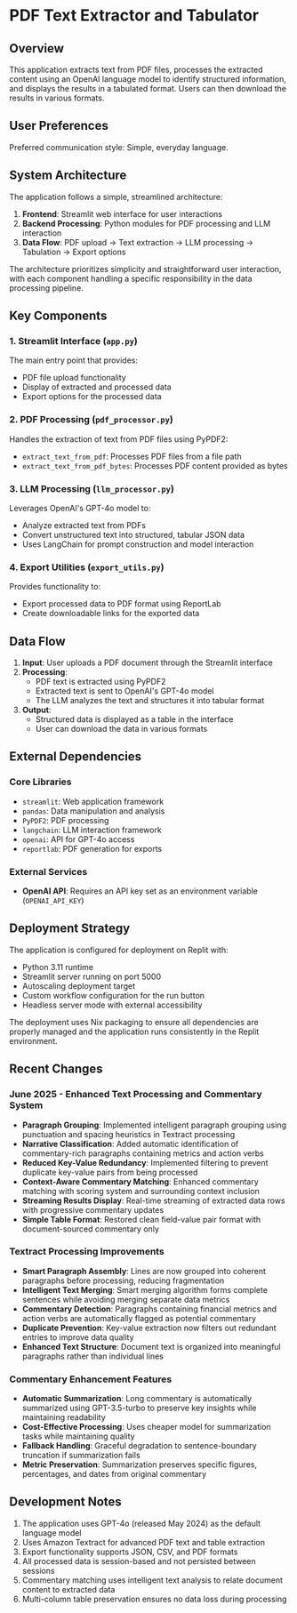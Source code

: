 # PDF Text Extractor and Tabulator

## Overview

This application extracts text from PDF files, processes the extracted content using an OpenAI language model to identify structured information, and displays the results in a tabulated format. Users can then download the results in various formats.

## User Preferences

Preferred communication style: Simple, everyday language.

## System Architecture

The application follows a simple, streamlined architecture:

1. **Frontend**: Streamlit web interface for user interactions
2. **Backend Processing**: Python modules for PDF processing and LLM interaction 
3. **Data Flow**: PDF upload → Text extraction → LLM processing → Tabulation → Export options

The architecture prioritizes simplicity and straightforward user interaction, with each component handling a specific responsibility in the data processing pipeline.

## Key Components

### 1. Streamlit Interface (`app.py`)
The main entry point that provides:
- PDF file upload functionality
- Display of extracted and processed data
- Export options for the processed data

### 2. PDF Processing (`pdf_processor.py`)
Handles the extraction of text from PDF files using PyPDF2:
- `extract_text_from_pdf`: Processes PDF files from a file path
- `extract_text_from_pdf_bytes`: Processes PDF content provided as bytes

### 3. LLM Processing (`llm_processor.py`)
Leverages OpenAI's GPT-4o model to:
- Analyze extracted text from PDFs
- Convert unstructured text into structured, tabular JSON data
- Uses LangChain for prompt construction and model interaction

### 4. Export Utilities (`export_utils.py`)
Provides functionality to:
- Export processed data to PDF format using ReportLab
- Create downloadable links for the exported data

## Data Flow

1. **Input**: User uploads a PDF document through the Streamlit interface
2. **Processing**:
   - PDF text is extracted using PyPDF2
   - Extracted text is sent to OpenAI's GPT-4o model
   - The LLM analyzes the text and structures it into tabular format
3. **Output**:
   - Structured data is displayed as a table in the interface
   - User can download the data in various formats

## External Dependencies

### Core Libraries
- `streamlit`: Web application framework
- `pandas`: Data manipulation and analysis
- `PyPDF2`: PDF processing
- `langchain`: LLM interaction framework
- `openai`: API for GPT-4o access
- `reportlab`: PDF generation for exports

### External Services
- **OpenAI API**: Requires an API key set as an environment variable (`OPENAI_API_KEY`)

## Deployment Strategy

The application is configured for deployment on Replit with:
- Python 3.11 runtime
- Streamlit server running on port 5000
- Autoscaling deployment target
- Custom workflow configuration for the run button
- Headless server mode with external accessibility

The deployment uses Nix packaging to ensure all dependencies are properly managed and the application runs consistently in the Replit environment.

## Recent Changes

### June 2025 - Enhanced Text Processing and Commentary System
- **Paragraph Grouping**: Implemented intelligent paragraph grouping using punctuation and spacing heuristics in Textract processing
- **Narrative Classification**: Added automatic identification of commentary-rich paragraphs containing metrics and action verbs
- **Reduced Key-Value Redundancy**: Implemented filtering to prevent duplicate key-value pairs from being processed
- **Context-Aware Commentary Matching**: Enhanced commentary matching with scoring system and surrounding context inclusion
- **Streaming Results Display**: Real-time streaming of extracted data rows with progressive commentary updates
- **Simple Table Format**: Restored clean field-value pair format with document-sourced commentary only

### Textract Processing Improvements
- **Smart Paragraph Assembly**: Lines are now grouped into coherent paragraphs before processing, reducing fragmentation
- **Intelligent Text Merging**: Smart merging algorithm forms complete sentences while avoiding merging separate data metrics
- **Commentary Detection**: Paragraphs containing financial metrics and action verbs are automatically flagged as potential commentary
- **Duplicate Prevention**: Key-value extraction now filters out redundant entries to improve data quality
- **Enhanced Text Structure**: Document text is organized into meaningful paragraphs rather than individual lines

### Commentary Enhancement Features
- **Automatic Summarization**: Long commentary is automatically summarized using GPT-3.5-turbo to preserve key insights while maintaining readability
- **Cost-Effective Processing**: Uses cheaper model for summarization tasks while maintaining quality
- **Fallback Handling**: Graceful degradation to sentence-boundary truncation if summarization fails
- **Metric Preservation**: Summarization preserves specific figures, percentages, and dates from original commentary

## Development Notes

1. The application uses GPT-4o (released May 2024) as the default language model
2. Uses Amazon Textract for advanced PDF text and table extraction
3. Export functionality supports JSON, CSV, and PDF formats
4. All processed data is session-based and not persisted between sessions
5. Commentary matching uses intelligent text analysis to relate document content to extracted data
6. Multi-column table preservation ensures no data loss during processing